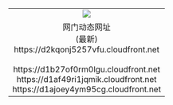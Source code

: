 ﻿<table>
  <tr></tr>
  <tr><td colspan=2 align=center><img src="https://d2kqonj5257vfu.cloudfront.net/Up/oGate.jpg" /></td></tr>
  <tr><td colspan=2 align=center>网门动态网址<br/>(最新)
<br>https://d2kqonj5257vfu.cloudfront.net
<br/>
<br>https://d1b27of0rm0lgu.cloudfront.net
<br>https://d1af49ri1jqmik.cloudfront.net
<br>https://d1ajoey4ym95cg.cloudfront.net
    </td>
  </tr>
</table>
